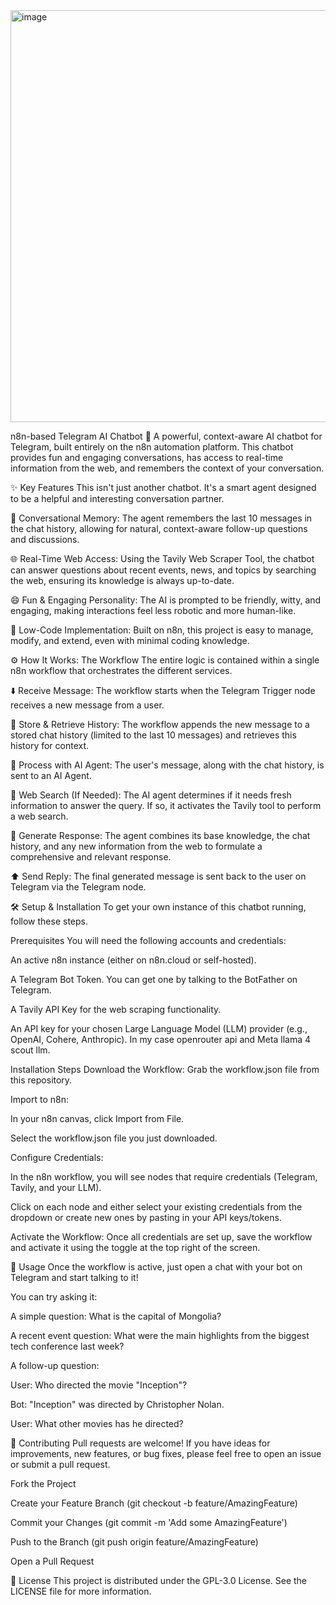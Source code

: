 






<img width="1432" height="659" alt="image" src="https://github.com/user-attachments/assets/e289746d-2eea-41e9-b7ee-93dc3f881799" />





n8n-based Telegram AI Chatbot 🤖
A powerful, context-aware AI chatbot for Telegram, built entirely on the n8n automation platform. This chatbot provides fun and engaging conversations, has access to real-time information from the web, and remembers the context of your conversation.



✨ Key Features
This isn't just another chatbot. It's a smart agent designed to be a helpful and interesting conversation partner.

🧠 Conversational Memory: The agent remembers the last 10 messages in the chat history, allowing for natural, context-aware follow-up questions and discussions.

🌐 Real-Time Web Access: Using the Tavily Web Scraper Tool, the chatbot can answer questions about recent events, news, and topics by searching the web, ensuring its knowledge is always up-to-date.

😄 Fun & Engaging Personality: The AI is prompted to be friendly, witty, and engaging, making interactions feel less robotic and more human-like.

🚀 Low-Code Implementation: Built on n8n, this project is easy to manage, modify, and extend, even with minimal coding knowledge.

⚙️ How It Works: The Workflow
The entire logic is contained within a single n8n workflow that orchestrates the different services.

⬇️ Receive Message: The workflow starts when the Telegram Trigger node receives a new message from a user.

💾 Store & Retrieve History: The workflow appends the new message to a stored chat history (limited to the last 10 messages) and retrieves this history for context.

🤖 Process with AI Agent: The user's message, along with the chat history, is sent to an AI Agent.

🔎 Web Search (If Needed): The AI agent determines if it needs fresh information to answer the query. If so, it activates the Tavily tool to perform a web search.

💬 Generate Response: The agent combines its base knowledge, the chat history, and any new information from the web to formulate a comprehensive and relevant response.

⬆️ Send Reply: The final generated message is sent back to the user on Telegram via the Telegram node.

🛠️ Setup & Installation
To get your own instance of this chatbot running, follow these steps.

Prerequisites
You will need the following accounts and credentials:

An active n8n instance (either on n8n.cloud or self-hosted).

A Telegram Bot Token. You can get one by talking to the BotFather on Telegram.

A Tavily API Key for the web scraping functionality.

An API key for your chosen Large Language Model (LLM) provider (e.g., OpenAI, Cohere, Anthropic). In my case openrouter api and Meta llama 4 scout llm.

Installation Steps
Download the Workflow: Grab the workflow.json file from this repository.

Import to n8n:

In your n8n canvas, click Import from File.

Select the workflow.json file you just downloaded.

Configure Credentials:

In the n8n workflow, you will see nodes that require credentials (Telegram, Tavily, and your LLM).

Click on each node and either select your existing credentials from the dropdown or create new ones by pasting in your API keys/tokens.

Activate the Workflow: Once all credentials are set up, save the workflow and activate it using the toggle at the top right of the screen.

🚀 Usage
Once the workflow is active, just open a chat with your bot on Telegram and start talking to it!

You can try asking it:

A simple question: What is the capital of Mongolia?

A recent event question: What were the main highlights from the biggest tech conference last week?

A follow-up question:

User: Who directed the movie "Inception"?

Bot: "Inception" was directed by Christopher Nolan.

User: What other movies has he directed?

🤝 Contributing
Pull requests are welcome! If you have ideas for improvements, new features, or bug fixes, please feel free to open an issue or submit a pull request.

Fork the Project

Create your Feature Branch (git checkout -b feature/AmazingFeature)

Commit your Changes (git commit -m 'Add some AmazingFeature')

Push to the Branch (git push origin feature/AmazingFeature)

Open a Pull Request

📄 License
This project is distributed under the GPL-3.0 License. See the LICENSE file for more information.
